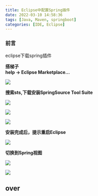 ```yaml
---
title: Eclipse中配置Spring插件
date: 2022-03-10 14:58:36
tags: [Java, Maven, springboot]
categories: [IDE, Eclipse]
---
```


### 前言

 eclipse下载spring插件  

**搭梯子**  
**help -> Eclipse Marketplace…**  

![](https://s2.loli.net/2023/07/07/QNq1WHVwLxjM3I5.png)

**搜索sts,下载安装SpringSource Tool Suite**  

![](https://s2.loli.net/2023/07/07/ZL1eBbDu28Pwr3q.png)

![](https://s2.loli.net/2023/07/07/9kmKfvXHR7rOyiq.png)

![](https://s2.loli.net/2023/07/07/WDSdbw8oBOh4PIp.png)

**安装完成后，提示重启Eclipse**  

![](https://s2.loli.net/2023/07/07/vzRdFpbtMBmG1o7.png)

**切换到Spring视图**  

![](https://s2.loli.net/2023/07/07/VcPuCmrRkE5ApZe.png)

![](https://s2.loli.net/2023/07/07/9lwUybgDZaO3rKA.png)


over
---------------------------------------------------------------------

